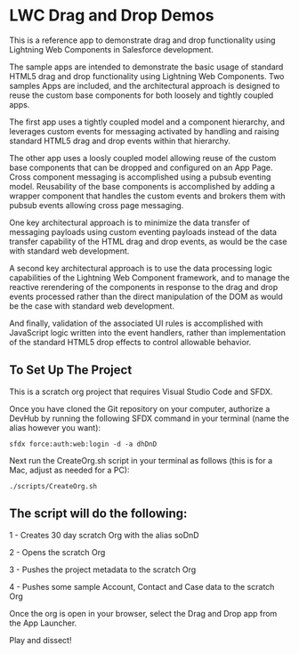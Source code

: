 # LWC Drag and Drop Demos

This is a reference app to demonstrate drag and drop functionality using Lightning Web Components in Salesforce development. 

The sample apps are intended to demonstrate the basic usage of standard HTML5 drag and drop functionality using Lightning Web Components. Two samples Apps are included, and the architectural approach is designed to reuse the custom base components for both loosely and tightly coupled apps. 

The first app uses a tightly coupled model and a component hierarchy, and leverages custom events for messaging activated by handling and raising standard HTML5 drag and drop events within that hierarchy.    

The other app uses a loosly coupled model allowing reuse of the custom base components that can be dropped and configured on an App Page. Cross component messaging is accomplished using a pubsub eventing model. Reusability of the base components is accomplished by adding a wrapper component that handles the custom events and brokers them with pubsub events allowing cross page messaging.

One key architectural approach is to minimize the data transfer of messaging payloads using custom eventing payloads instead of the data transfer capability of the HTML drag and drop events, as would be the case with standard web development. 

A second key architectural approach is to use the data processing logic capabilities of the Lightning Web Component framework, and to manage the reactive rerendering of the components in response to the drag and drop events processed rather than the direct manipulation of the DOM as would be the case with standard web development.

And finally, validation of the associated UI rules is accomplished with JavaScript logic written into the event handlers, rather than implementation of the standard HTML5 drop effects to control allowable behavior. 

## To Set Up The Project

This is a scratch org project that requires Visual Studio Code and SFDX. 

Once you have cloned the Git repository on your computer, authorize a DevHub by running the following SFDX command in your terminal (name the alias however you want): 

    sfdx force:auth:web:login -d -a dhDnD

Next run the CreateOrg.sh script in your terminal as follows (this is for a Mac, adjust as needed for a PC):

    ./scripts/CreateOrg.sh

## The script will do the following:

1 - Creates 30 day scratch Org with the alias soDnD

2 - Opens the scratch Org

3 - Pushes the project metadata to the scratch Org

4 - Pushes some sample Account, Contact and Case data to the scratch Org

Once the org is open in your browser, select the Drag and Drop app from the App Launcher.

Play and dissect!
